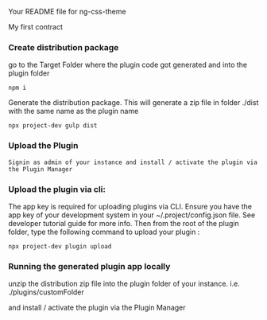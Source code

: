 Your README file for ng-css-theme

My first contract 

### Create distribution package

go to the Target Folder where the plugin code got generated and into the plugin folder

    npm i

Generate the distribution package. This will generate a zip file in folder ./dist with the same name as the plugin name

    npx project-dev gulp dist

### Upload the Plugin

    Signin as admin of your instance and install / activate the plugin via the Plugin Manager

### Upload the plugin via cli:
The app key is required for uploading plugins via CLI. Ensure you have the app key of your development system in your ~<home>/.project/config.json file. See developer tutorial guide for more info.
Then from the root of the plugin folder, type the following command to upload your plugin :
    
    npx project-dev plugin upload

### Running the generated plugin app locally


   unzip the distribution zip file into the plugin folder of your instance. i.e. ./plugins/customFolder

   and install / activate the plugin via the Plugin Manager
